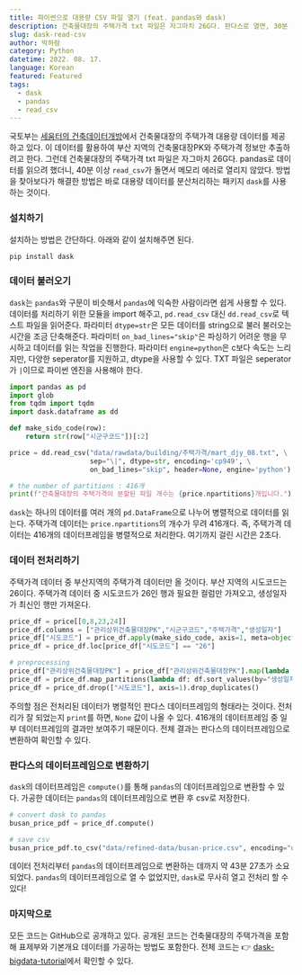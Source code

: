 ```yaml
---
title: 파이썬으로 대용량 CSV 파일 열기 (feat. pandas와 dask)
description: 건축물대장의 주택가격 txt 파일은 자그마치 26G다. 판다스로 열면, 30분 걸려도 메모리 에러로 안 열리는 파일을 dask로 1초 만에 열린다!
slug: dask-read-csv
author: 박하람
category: Python
datetime: 2022. 08. 17.
language: Korean
featured: Featured
tags:
  - dask
  - pandas
  - read_csv
---
```


국토부는 [세움터의 건축데이터개방](https://open.eais.go.kr/opnsvc/opnSvcInqireView.do?viewType=7)에서 건축물대장의 주택가격 대용량 데이터를 제공하고 있다. 이 데이터를 활용하여 부산 지역의 건축물대장PK와 주택가격 정보만 추출하려고 한다. 그런데 건축물대장의 주택가격 txt 파일은 자그마치 26G다. pandas로 데이터를 읽으려 했더니, 40분 이상 `read_csv`가 돌면서 메모리 에러로 열리지 않았다. 방법을 찾아보다가 해결한 방법은 바로 대용량 데이터를 분산처리하는 패키지 `dask`를 사용하는 것이다.

### 설치하기

설치하는 방법은 간단하다. 아래와 같이 설치해주면 된다.

```bash
pip install dask
```

### 데이터 불러오기

`dask`는 `pandas`와 구문이 비슷해서 `pandas`에 익숙한 사람이라면 쉽게 사용할 수 있다. 데이터를 처리하기 위한 모듈을 import 해주고, `pd.read_csv` 대신 `dd.read_csv`로 텍스트 파일을 읽어준다. 파라미터 `dtype=str`은 모든 데이터를 string으로 불러 불러오는 시간을 조금 단축해준다. 파라미터 `on_bad_lines="skip"`은 파싱하기 어려운 행을 무시하고 데이터를 읽는 작업을 진행한다. 파라미터 `engine=python`은 c보다 속도는 느리지만, 다양한 seperator를 지원하고, dtype을 사용할 수 있다. TXT 파일은 seperator가 `|`이므로 파이썬 엔진을 사용해야 한다.

```py
import pandas as pd
import glob
from tqdm import tqdm
import dask.dataframe as dd

def make_sido_code(row):
    return str(row["시군구코드"])[:2]

price = dd.read_csv("data/rawdata/building/주택가격/mart_djy_08.txt", \
                    sep="\|", dtype=str, encoding='cp949', \
                    on_bad_lines="skip", header=None, engine='python')

# the number of partitions : 416개
print(f"건축물대장의 주택가격이 분할된 파일 개수는 {price.npartitions}개입니다.")
```

`dask`는 하나의 데이터를 여러 개의 `pd.DataFrame`으로 나누어 병렬적으로 데이터를 읽는다. 주택가격 데이터는 `price.npartitions`의 개수가 무려 416개다. 즉, 주택가격 데이터는 416개의 데이터프레임을 병렬적으로 처리한다. 여기까지 걸린 시간은 2초다.

### 데이터 전처리하기

주택가격 데이터 중 부산지역의 주택가격 데이터만 올 것이다. 부산 지역의 시도코드는 26이다. 주택가격 데이터 중 시도코드가 26인 행과 필요한 컬럼만 가져오고, 생성일자가 최신인 행만 가져온다.

```py
price_df = price[[0,8,23,24]]
price_df.columns = ["관리상위건축물대장PK","시군구코드","주택가격","생성일자"]
price_df["시도코드"] = price_df.apply(make_sido_code, axis=1, meta=object)
price_df = price_df.loc[price_df["시도코드"] == "26"]

# preprocessing
price_df["관리상위건축물대장PK"] = price_df["관리상위건축물대장PK"].map(lambda x: x.strip())
price_df = price_df.map_partitions(lambda df: df.sort_values(by="생성일자", ascending=False))
price_df = price_df.drop(["시도코드"], axis=1).drop_duplicates()
```

주의할 점은 전처리된 데이터가 병렬적인 판다스 데이터프레임의 형태라는 것이다. 전처리가 잘 되었는지 `print`를 하면, `None` 값이 나올 수 있다. 416개의 데이터프레임 중 일부 데이터프레임의 결과만 보여주기 때문이다. 전체 결과는 판다스의 데이터프레임으로 변환하여 확인할 수 있다.

### 판다스의 데이터프레임으로 변환하기

`dask`의 데이터프레임은 `compute()`를 통해 `pandas`의 데이터프레임으로 변환할 수 있다. 가공한 데이터는 `pandas`의 데이터프레임으로 변환 후 csv로 저장한다.

```py
# convert dask to pandas
busan_price_pdf = price_df.compute()

# save csv
busan_price_pdf.to_csv("data/refined-data/busan-price.csv", encoding="utf-8", index=False)
```

데이터 전처리부터 `pandas`의 데이터프레임으로 변환하는 데까지 약 43분 27초가 소요되었다. `pandas`의 데이터프레임으로 열 수 없었지만, `dask`로 무사히 열고 전처리 할 수 있다!

### 마지막으로

모든 코드는 GitHub으로 공개하고 있다. 공개된 코드는 건축물대장의 주택가격을 포함해 표제부와 기본개요 데이터를 가공하는 방법도 포함한다. 전체 코드는 👉 [dask-bigdata-tutorial](https://github.com/givemetarte/dask-bigdata-tutorial/blob/main/dask-big-data.ipynb)에서 확인할 수 있다.
